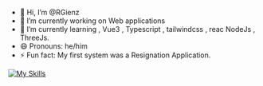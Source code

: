 - 👋 Hi, I’m @RGienz
- 🔭 I’m currently working on Web applications
- 🌱 I’m currently learning , Vue3 , Typescript , tailwindcss , reac NodeJs , ThreeJs.
- 😄 Pronouns: he/him
- ⚡ Fun fact: My first system was a Resignation Application.

[![My Skills](https://skillicons.dev/icons?i=mysql,laravel,threejs,vue,vite,vuetify,nodejs,figma,css,js,pinia,postman,react,visualstudio,vscode,webpack)](https://skillicons.dev)

<!---
RGienz/RGienz is a ✨ special ✨ repository because its `README.md` (this file) appears on your GitHub profile.
You can click the Preview link to take a look at your changes.
--->
